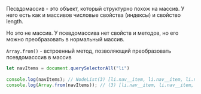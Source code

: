 Песвдомассив - это объект, который структурно похож на массив. У него есть как и массивов числовые свойства (индексы) и свойство length.

Но это не массив. У псевдомассива нет свойств и методов, но его можно преобразовать в нормальный массив. 

`Array.from()` - встроенный метод, позволяющий преобразовать псевдомасссив в массив

```js
let navItems = document.querySelectorAll("li")
  
console.log(navItems); // NodeList(3) [li.nav__item, li.nav__item, li.nav__item]
console.log(Array.from(navItems)); // (3) [li.nav__item, li.nav__item, li.nav__item]
```